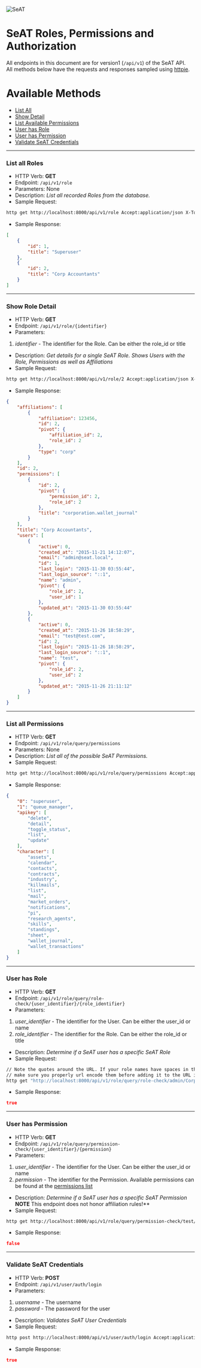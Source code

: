 ![SeAT](http://i.imgur.com/aPPOxSK.png)

# SeAT Roles, Permissions and Authorization

All endpoints in this document are for version1 (`/api/v1`) of the SeAT API.  
All methods below have the requests and responses sampled using [httpie](https://github.com/jkbrzt/httpie).

# Available Methods
* [List All](#list-all-roles)
* [Show Detail](#show-role-detail)
* [List Available Permissions](#list-all-permissions)
* [User has Role](#user-has-role)
* [User has Permission](#user-has-permission)
* [Validate SeAT Credentials](#validate-seat-credentials)

***

### List all Roles
 * HTTP Verb: **GET**
 * Endpoint: `/api/v1/role`
 * Parameters: None
 * Description: *List all recorded Roles from the database.*
 * Sample Request:
```bash
http get http://localhost:8000/api/v1/role Accept:application/json X-Token:123456
```
 * Sample Response:
```json
[
    {
        "id": 1,
        "title": "Superuser"
    },
    {
        "id": 2,
        "title": "Corp Accountants"
    }
]
```

***

### Show Role Detail
 * HTTP Verb: **GET**
 * Endpoint: `/api/v1/role/{identifier}`
 * Parameters:
  1. *identifier* - The identifier for the Role. Can be either the role_id or title
 * Description: *Get details for a single SeAT Role. Shows Users with the Role, Permissions as well as Affiliations*
 * Sample Request:
```bash
http get http://localhost:8000/api/v1/role/2 Accept:application/json X-Token:123456
```
 * Sample Response:
```json
{
    "affiliations": [
        {
            "affiliation": 123456,
            "id": 2,
            "pivot": {
                "affiliation_id": 2,
                "role_id": 2
            },
            "type": "corp"
        }
    ],
    "id": 2,
    "permissions": [
        {
            "id": 2,
            "pivot": {
                "permission_id": 2,
                "role_id": 2
            },
            "title": "corporation.wallet_journal"
        }
    ],
    "title": "Corp Accountants",
    "users": [
        {
            "active": 0,
            "created_at": "2015-11-21 14:12:07",
            "email": "admin@seat.local",
            "id": 1,
            "last_login": "2015-11-30 03:55:44",
            "last_login_source": "::1",
            "name": "admin",
            "pivot": {
                "role_id": 2,
                "user_id": 1
            },
            "updated_at": "2015-11-30 03:55:44"
        },
        {
            "active": 0,
            "created_at": "2015-11-26 18:58:29",
            "email": "test@test.com",
            "id": 2,
            "last_login": "2015-11-26 18:58:29",
            "last_login_source": "::1",
            "name": "test",
            "pivot": {
                "role_id": 2,
                "user_id": 2
            },
            "updated_at": "2015-11-26 21:11:12"
        }
    ]
}
```

***

### List all Permissions
 * HTTP Verb: **GET**
 * Endpoint: `/api/v1/role/query/permissions`
 * Parameters: None
 * Description: *List all of the possible SeAT Permissions.*
 * Sample Request:
```bash
http get http://localhost:8000/api/v1/role/query/permissions Accept:application/json X-Token:123456
```
 * Sample Response:
```json
{
    "0": "superuser",
    "1": "queue_manager",
    "apikey": [
        "delete",
        "detail",
        "toggle_status",
        "list",
        "update"
    ],
    "character": [
        "assets",
        "calendar",
        "contacts",
        "contracts",
        "industry",
        "killmails",
        "list",
        "mail",
        "market_orders",
        "notifications",
        "pi",
        "research_agents",
        "skills",
        "standings",
        "sheet",
        "wallet_journal",
        "wallet_transactions"
    ]
}
```

***

### User has Role
 * HTTP Verb: **GET**
 * Endpoint: `/api/v1/role/query/role-check/{user_identifier}/{role_identifier}`
 * Parameters:
  1. *user_identifier* - The identifier for the User. Can be either the user_id or name
  2. *role_identifier* - The identifier for the Role. Can be either the role_id or title
 * Description: *Determine if a SeAT user has a specific SeAT Role*
 * Sample Request:
```bash
// Note the quotes around the URL. If your role names have spaces in them,
// make sure you properly url encode them before adding it to the URL itself.
http get "http://localhost:8000/api/v1/role/query/role-check/admin/Corp Accountants" Accept:application/json X-Token:123456
```
 * Sample Response:
```json
true
```

***

### User has Permission
 * HTTP Verb: **GET**
 * Endpoint: `/api/v1/role/query/permission-check/{user_identifier}/{permission}`
 * Parameters:
  1. *user_identifier* - The identifier for the User. Can be either the user_id or name
  2. *permission* - The identifier for the Permission. Available permissions can be found at the [permissions list](#list-all-permissions)
 * Description: *Determine if a SeAT user has a specific SeAT Permission* **NOTE** This endpoint does not honor affiliation rules!**
 * Sample Request:
```bash
http get http://localhost:8000/api/v1/role/query/permission-check/test/corporation.assets Accept:application/json X-Token:123456
```
 * Sample Response:
```json
false
```

***

### Validate SeAT Credentials
 * HTTP Verb: **POST**
 * Endpoint: `/api/v1/user/auth/login`
 * Parameters:
  1. *username* - The username
  2. *password* - The password for the user
 * Description: *Validates SeAT User Credentials*
 * Sample Request:
```bash
http post http://localhost:8000/api/v1/user/auth/login Accept:application/json X-Token:123456 username=api_user password=blahblah
```
 * Sample Response:
```json
true
```
